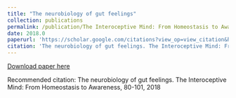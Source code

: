 ```yaml
---
title: "The neurobiology of gut feelings"
collection: publications
permalink: /publication/The Interoceptive Mind: From Homeostasis to Awareness, 80-101, 2018-The neurobiology of gut feelings
date: 2018.0
paperurl: 'https://scholar.google.com/citations?view_op=view_citation&hl=en&user=CVvowJAAAAAJ&pagesize=100&citation_for_view=CVvowJAAAAAJ:YOwf2qJgpHMC'
citation: 'The neurobiology of gut feelings. The Interoceptive Mind: From Homeostasis to Awareness, 80-101, 2018'
---
```

[Download paper here](https://scholar.google.com/citations?view_op=view_citation&hl=en&user=CVvowJAAAAAJ&pagesize=100&citation_for_view=CVvowJAAAAAJ:YOwf2qJgpHMC)

Recommended citation: The neurobiology of gut feelings. The Interoceptive Mind: From Homeostasis to Awareness, 80-101, 2018